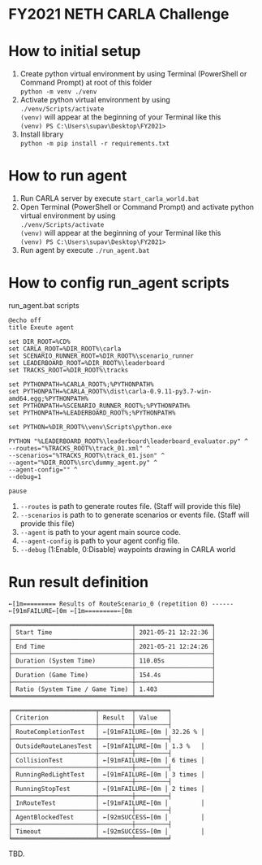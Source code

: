 # FY2021 NETH CARLA Challenge

# How to initial setup
1. Create python virtual environment by using Terminal (PowerShell or Command Prompt) at root of this folder  
`python -m venv ./venv`
2. Activate python virtual environment by using  
`./venv/Scripts/activate`  
`(venv)` will appear at the beginning of your Terminal like this  
`(venv) PS C:\Users\supav\Desktop\FY2021>`
3. Install library  
`python -m pip install -r requirements.txt`

# How to run agent
1. Run CARLA server by execute `start_carla_world.bat`
2. Open Terminal (PowerShell or Command Prompt) and activate python virtual environment by using  
`./venv/Scripts/activate`  
`(venv)` will appear at the beginning of your Terminal like this  
`(venv) PS C:\Users\supav\Desktop\FY2021>`
3. Run agent by execute `./run_agent.bat`

# How to config run_agent scripts
run_agent.bat scripts
```
@echo off
title Exeute agent

set DIR_ROOT=%CD%
set CARLA_ROOT=%DIR_ROOT%\carla
set SCENARIO_RUNNER_ROOT=%DIR_ROOT%\scenario_runner
set LEADERBOARD_ROOT=%DIR_ROOT%\leaderboard
set TRACKS_ROOT=%DIR_ROOT%\tracks

set PYTHONPATH=%CARLA_ROOT%;%PYTHONPATH%
set PYTHONPATH=%CARLA_ROOT%\dist\carla-0.9.11-py3.7-win-amd64.egg;%PYTHONPATH%
set PYTHONPATH=%SCENARIO_RUNNER_ROOT%;%PYTHONPATH%
set PYTHONPATH=%LEADERBOARD_ROOT%;%PYTHONPATH%

set PYTHON=%DIR_ROOT%\venv\Scripts\python.exe

PYTHON "%LEADERBOARD_ROOT%\leaderboard\leaderboard_evaluator.py" ^
--routes="%TRACKS_ROOT%\track_01.xml" ^
--scenarios="%TRACKS_ROOT%\track_01.json" ^
--agent="%DIR_ROOT%\src\dummy_agent.py" ^
--agent-config="" ^
--debug=1

pause
```

1. `--routes` is path to generate routes file. (Staff will provide this file)
2. `--scenarios` is path to to generate scenarios or events file. (Staff will provide this file)
3. `--agent` is path to your agent main source code.
4. `--agent-config` is path to your agent config file.
5. `--debug` (1:Enable, 0:Disable) waypoints drawing in CARLA world

# Run result definition
```
←[1m========= Results of RouteScenario_0 (repetition 0) ------ ←[91mFAILURE←[0m ←[1m=========←[0m

╒═════════════════════════════════╤═════════════════════╕
│ Start Time                      │ 2021-05-21 12:22:36 │
├─────────────────────────────────┼─────────────────────┤
│ End Time                        │ 2021-05-21 12:24:26 │
├─────────────────────────────────┼─────────────────────┤
│ Duration (System Time)          │ 110.05s             │
├─────────────────────────────────┼─────────────────────┤
│ Duration (Game Time)            │ 154.4s              │
├─────────────────────────────────┼─────────────────────┤
│ Ratio (System Time / Game Time) │ 1.403               │
╘═════════════════════════════════╧═════════════════════╛

╒═══════════════════════╤═════════╤═════════╕
│ Criterion             │ Result  │ Value   │
├───────────────────────┼─────────┼─────────┤
│ RouteCompletionTest   │ ←[91mFAILURE←[0m │ 32.26 % │
├───────────────────────┼─────────┼─────────┤
│ OutsideRouteLanesTest │ ←[91mFAILURE←[0m │ 1.3 %   │
├───────────────────────┼─────────┼─────────┤
│ CollisionTest         │ ←[91mFAILURE←[0m │ 6 times │
├───────────────────────┼─────────┼─────────┤
│ RunningRedLightTest   │ ←[91mFAILURE←[0m │ 3 times │
├───────────────────────┼─────────┼─────────┤
│ RunningStopTest       │ ←[91mFAILURE←[0m │ 2 times │
├───────────────────────┼─────────┼─────────┤
│ InRouteTest           │ ←[91mFAILURE←[0m │         │
├───────────────────────┼─────────┼─────────┤
│ AgentBlockedTest      │ ←[92mSUCCESS←[0m │         │
├───────────────────────┼─────────┼─────────┤
│ Timeout               │ ←[92mSUCCESS←[0m │         │
╘═══════════════════════╧═════════╧═════════╛
```
TBD.